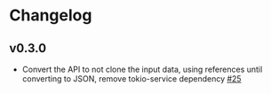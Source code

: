 # Changelog

## v0.3.0

- Convert the API to not clone the input data, using references until
  converting to JSON, remove tokio-service dependency
  [#25](https://github.com/pimeys/a2/pull/25)
